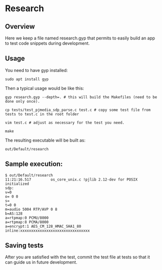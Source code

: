 # Research

## Overview
Here we keep a file named research.gyp that permits to easily build an app to test code snippets during development.

## Usage
You need to have gyp installed:
```
sudo apt install gyp
```

Then a typical usage would be like this:
```
gyp research.gyp --depth=. # this will build the Makefiles (need to be done only once).

cp tests/test_pjmedia_sdp_parse.c test.c # copy some test file from tests to test.c in the root folder

vim test.c # adjust as necessary for the test you need.

make 
```
The resulting executable will be built as:
```
out/Default/research 
```

## Sample execution:
```
$ out/Default/research 
11:21:16.517         os_core_unix.c !pjlib 2.12-dev for POSIX initialized
sdp:
v=0
o= 0 0   
s=
t=0 0
m=audio 5004 RTP/AVP 0 8
b=AS:128
a=rtpmap:0 PCMU/8000
a=rtpmap:8 PCMA/8000
a=encrypt:1 AES_CM_128_HMAC_SHA1_80 inline:xxxxxxxxxxxxxxxxxxxxxxxxxxxxxxxx
```

## Saving tests
After you are satisfied with the test, commit the test file at tests so that it can guide us in future development.
